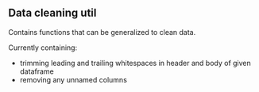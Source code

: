 ## Data cleaning util

Contains functions that can be generalized to clean data.

Currently containing:
- trimming leading and trailing whitespaces in header and body of given dataframe
- removing any unnamed columns